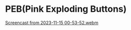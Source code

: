 # PEB(Pink Exploding Buttons)
[Screencast from 2023-11-15 00-53-52.webm](https://github.com/Tobshub/peb/assets/108701007/2b5aceac-e071-4f01-bcb6-738aa36b06a1)
